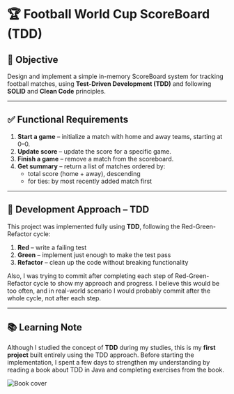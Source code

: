 # 🏆 Football World Cup ScoreBoard (TDD)

## 📌 Objective

Design and implement a simple in-memory ScoreBoard system for tracking football matches, using **Test-Driven Development (TDD)** and following **SOLID** and **Clean Code** principles.

---

## ✅ Functional Requirements

1. **Start a game** – initialize a match with home and away teams, starting at 0–0.
2. **Update score** – update the score for a specific game.
3. **Finish a game** – remove a match from the scoreboard.
4. **Get summary** – return a list of matches ordered by:
    - total score (home + away), descending
    - for ties: by most recently added match first

---

## 🧪 Development Approach – TDD

This project was implemented fully using **TDD**, following the Red-Green-Refactor cycle:

1. **Red** – write a failing test
2. **Green** – implement just enough to make the test pass
3. **Refactor** – clean up the code without breaking functionality

Also, I was trying to commit after completing each step of Red-Green-Refactor cycle to show my approach and progress. I believe this would be too often, and in real-world scenario I would probably commit after the whole cycle, not after each step.

---

## 📚 Learning Note

Although I studied the concept of **TDD** during my studies, this is my **first project** built entirely using the TDD approach. Before starting the implementation, I spent a few days to strengthen my understanding by reading a book about TDD in Java and completing exercises from the book.

![Book cover](https://static01.helion.com.pl/global/okladki/vbig/e_38v4.jpg)
